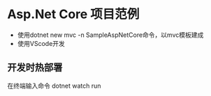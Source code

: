 # Asp.Net Core 项目范例
* 使用dotnet new mvc -n SampleAspNetCore命令，以mvc模板建成
* 使用VScode开发

## 开发时热部署
在终端输入命令 dotnet watch run

